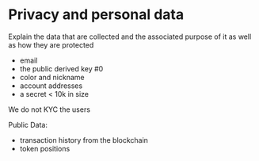 # Privacy and personal data

Explain the data that are collected and the associated purpose of it as well
as how they are protected

- email
- the public derived key #0
- color and nickname
- account addresses
- a secret < 10k in size

We do not KYC the users

Public Data:
- transaction history from the blockchain
- token positions

